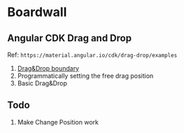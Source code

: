 # Boardwall

## Angular CDK Drag and Drop
Ref: `https://material.angular.io/cdk/drag-drop/examples`


1. [Drag&Drop boundary](https://material.angular.io/cdk/drag-drop/examples#cdk-drag-drop-boundary)
2. Programmatically setting the free drag position
3. Basic Drag&Drop

## Todo

1. Make Change Position work